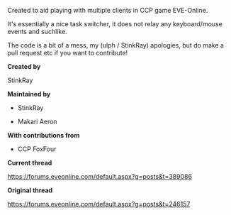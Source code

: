 Created to aid playing with multiple clients in CCP game EVE-Online.

It's essentially a nice task switcher, it does not relay any keyboard/mouse events and suchlike.

The code is a bit of a mess, my (ulph / StinkRay) apologies, but do make a pull request etc if you want to contribute!

**Created by**

StinkRay

**Maintained by**

* StinkRay

* Makari Aeron

**With contributions from**

* CCP FoxFour

**Current thread**

https://forums.eveonline.com/default.aspx?g=posts&t=389086

**Original thread**

https://forums.eveonline.com/default.aspx?g=posts&t=246157